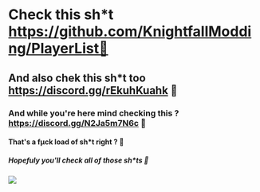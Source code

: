 # Check this sh*t https://github.com/KnightfallModding/PlayerList🧂
## And also chek this sh*t too https://discord.gg/rEkuhKuahk 🧂
### And while you're here mind checking this ? https://discord.gg/N2Ja5m7N6c 🧂
#### That's a fµck load of sh*t right ? 🧂
##### Hopefuly you'll check all of those sh*ts 🧂
![](https://komarev.com/ghpvc/?username=NemisFR&color=E4080A)
